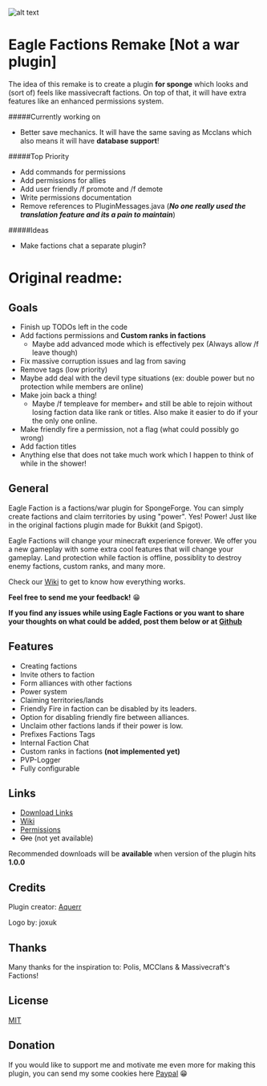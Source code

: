 ![alt text](http://i.imgur.com/Lh7W1Mo.png)

# Eagle Factions Remake [Not a war plugin]
The idea of this remake is to create a plugin **for sponge** which looks and (sort of) feels like massivecraft factions.
On top of that, it will have extra features like an enhanced permissions system.


#####Currently working on
 * Better save mechanics. It will have the same saving as Mcclans which also means it will have **database support**!

#####Top Priority
 * Add commands for permissions
 * Add permissions for allies
 * Add user friendly /f promote and /f demote
 * Write permissions documentation
 * Remove references to PluginMessages.java (***No one really used the translation feature and its a pain to maintain***)

#####Ideas
 * Make factions chat a separate plugin?

# Original readme: 


## Goals
 * Finish up TODOs left in the code
 * Add factions permissions and **Custom ranks in factions**
   * Maybe add advanced mode which is effectively pex (Always allow /f leave though)
 * Fix massive corruption issues and lag from saving
 * Remove tags (low priority)
 * Maybe add deal with the devil type situations (ex: double power but no protection while members are online)
 * Make join back a thing!
   * Maybe /f templeave for member+ and still be able to rejoin without losing faction data like rank or titles. Also make it easier to do if your the only one online.
 * Make friendly fire a permission, not a flag (what could possibly go wrong)
 * Add faction titles
 * Anything else that does not take much work which I happen to think of while in the shower!


## General
Eagle Faction is a factions/war plugin for SpongeForge. You can simply create factions and claim territories by using "power". Yes! Power! Just like in the original factions plugin made for Bukkit (and Spigot).

Eagle Factions will change your minecraft experience forever. We offer you a new gameplay with some extra cool features that will change your gameplay. Land protection while faction is offline, possiblity to destroy enemy factions, custom ranks, and many more.

Check our [Wiki](https://github.com/Aquerr/EagleFactions/wiki) to get to know how everything works.

**Feel free to send me your feedback!** :grin: 

**If you find any issues while using **Eagle Factions** or you want to share your thoughts on what could be added, post them below or at [Github](https://github.com/Aquerr/EagleFactions/issues)**

## Features

* Creating factions
* Invite others to faction
* Form alliances with other factions
* Power system
* Claiming territories/lands
* Friendly Fire in faction can be disabled by its leaders.
* Option for disabling friendly fire between alliances.
* Unclaim other factions lands if their power is low.
* Prefixes Factions Tags
* Internal Faction Chat
* Custom ranks in factions **(not implemented yet)**
* PVP-Logger
* Fully configurable

## Links

* [Download Links](https://github.com/Aquerr/EagleFactions/releases)
* [Wiki](https://github.com/Aquerr/EagleFactions/wiki)
* [Permissions](https://github.com/Aquerr/EagleFactions/wiki/Permissions)
* ~~Ore~~ (not yet available)

Recommended downloads will be **available** when version of the plugin hits **1.0.0**

## Credits

Plugin creator: [Aquerr](https://github.com/Aquerr)

Logo by: joxuk

## Thanks

Many thanks for the inspiration to: Polis, MCClans & Massivecraft's Factions!

## License

[MIT](https://github.com/Aquerr/EagleFactions/blob/master/LICENSE)

## Donation

If you would like to support me and motivate me even more for making this plugin, you can send my some cookies here [Paypal](https://www.paypal.me/aquerr) :grin: